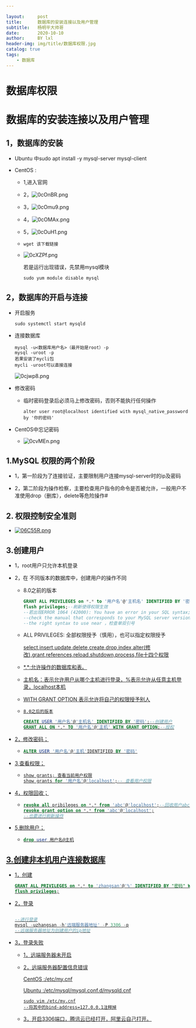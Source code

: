 ```yaml
---

layout:     post
title:      数据库的安装连接以及用户管理 
subtitle:   杨明平大帅哥
date:       2020-10-10
author:     BY lxl
header-img: img/title/数据库权限.jpg
catalog: true
tags:
    - 数据库
---
```


# 数据库权限 

# 数据库的安装连接以及用户管理

## 1，数据库的安装

- Ubuntu 中sudo apt install -y mysql-server mysql-client

- CentOS :

  - 1,进入官网

  - 2，![0cOnBR.png](https://s1.ax1x.com/2020/10/11/0cOnBR.png)

  - 3，![0cOmu9.png](https://s1.ax1x.com/2020/10/11/0cOmu9.png)

  - 4，![0cOMAx.png](https://s1.ax1x.com/2020/10/11/0cOMAx.png)

  - 5，![0cOuH1.png](https://s1.ax1x.com/2020/10/11/0cOuH1.png)

  - ```
    wget 该下载链接
    ```

  - ![0cXZPf.png](https://s1.ax1x.com/2020/10/11/0cXZPf.png)

    若是运行出现错误，先禁用mysql模块

    ```
    sudo yum module disable mysql
    ```
## 2，数据库的开启与连接	

- 开启服务

  ```
  sudo systemctl start mysqld
  ```

- 连接数据库

  ```
  mysql -u<数据库用户名>（最开始是root）-p
  mysql -uroot -p
  若果安装了mycli包
  mycli -uroot可以直接连接
  ```

  ![0cjwp8.png](https://s1.ax1x.com/2020/10/11/0cjwp8.png)

- 修改密码

  - 临时密码登录后必须马上修改密码，否则不能执行任何操作

    ```
    alter user root@localhost identified with mysql_native_password by '你的密码'
    ```

- CentOS中忘记密码
  
  - ![0cvMEn.png](https://s1.ax1x.com/2020/10/11/0cvMEn.png)
  
  

## 1.MySQL 权限的两个阶段

 - 1，第一阶段为了连接验证，主要限制用户连接mysql-server时的ip及密码

 - 2，第二阶段为操作检察，主要检查用户指令的命令是否被允许，一般用户不准使用drop（删库），delete等危险操作#

   

## 2. 权限控制安全准则

- [![06C55R.png](https://s1.ax1x.com/2020/10/10/06C55R.png)](https://imgchr.com/i/06C55R)

## 3.创建用户

- 1，root用户只允许本机登录

- 2，在 不同版本的数据库中，创建用户的操作不同

  - 8.0之前的版本

    ```sql
    GRANT ALL PRIVILEGES on *.* to '用户名'@'主机名' IDENTIFIED BY '密码' WITH GRANT OPTION;
    flush privileges;--刷新使得权限生效
    --若出现ERROR 1064 (42000): You have an error in your SQL syntax; 
    --check the manual that corresponds to your MySQL server version for 
    --the right syntax to use near ，检查单双引号
    ```

  - ALL PRIVILEGES: 全部权限授予（慎用），也可以指定权限授予

    ​	<u>select,insert,update,delete,create,drop,index,alter(修改),grant,references,reload,shutdown,process,file<u>十四个权限

  - \*.*:允许操作的数据库和表。

  - 主机名：表示允许用户从哪个主机进行登录，<u>%表示允许从任意主机登录<u>，localhost本机

  - WITH GRANT OPTION 表示允许将自己的权限授予别人

  - `8.0之后的版本`

    ```sql
    CREATE USER '用户名'@'主机名' IDENTIFIED BY '密码';--创建用户
    GRANT ALL ON *.* TO '用户名'@'主机' WITH GRANT OPTION;--授权
    ```

- 2，修改密码；

  - ```sql
    ALTER USER '用户名'@'主机'IDENTIFIED BY '密码'
    ```

- 3,查看权限；
	
	- ```sql
	  show grants; 查看当前用户权限
	  show grants for '用户名'@'localhost';-- 查看用户权限
	  ```
	
- 4，权限回收；

  - ```sql
    revoke all pribileges on *.* from 'abc'@'localhost';--回收用户abc的所有权限
    revoke grant option on *.* from 'abc'@'localhost';
    --也要进行刷新操作
    ```

- 5,删除用户；

  - ```sql
    drop user 用户名@主机
    ```

## 3.创建非本机用户连接数据库

- 1，创建

  ```sql
  GRANT ALL PRIVILEGES on *.* to 'zhangsan'@'%' IDENTIFIED BY "密码" WITH GRANT OPTION;--创建了一个zhangsan用户可以再在任何主机（%）进行登录
  flush privileges;
  ```

- 2，登录

  ```sql
  
  --进行登录
  mysql -uzhangsan -h'远端服务器地址' -P 3306 -p
  --远端服务器地址为创建用户的ip地址
  ```

- 3，登录失败

  - 1，远端服务器未开启

  - 2，远端服务器配置信息错误

    CentOS :/etc/my.cnf

    Ubuntu :/etc/mysql/mysql.conf.d/mysqld.cnf

    ```
    sudo vim /etc/my.cnf
    --将其中的bind-address=127.0.0.1注释掉
    ```

  - 3，开启3306端口，腾讯云已经打开，阿里云自己打开。

